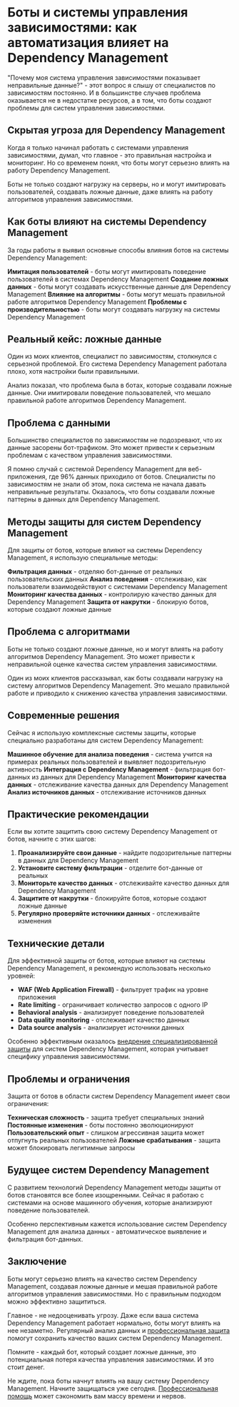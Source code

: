 # Боты и системы управления зависимостями: как автоматизация влияет на Dependency Management

"Почему моя система управления зависимостями показывает неправильные данные?" - этот вопрос я слышу от специалистов по зависимостям постоянно. И в большинстве случаев проблема оказывается не в недостатке ресурсов, а в том, что боты создают проблемы для систем управления зависимостями.

## Скрытая угроза для Dependency Management

Когда я только начинал работать с системами управления зависимостями, думал, что главное - это правильная настройка и мониторинг. Но со временем понял, что боты могут серьезно влиять на работу Dependency Management.

Боты не только создают нагрузку на серверы, но и могут имитировать пользователей, создавать ложные данные, даже влиять на работу алгоритмов управления зависимостями.

## Как боты влияют на системы Dependency Management

За годы работы я выявил основные способы влияния ботов на системы Dependency Management:

**Имитация пользователей** - боты могут имитировать поведение пользователей в системах Dependency Management
**Создание ложных данных** - боты могут создавать искусственные данные для Dependency Management
**Влияние на алгоритмы** - боты могут мешать правильной работе алгоритмов Dependency Management
**Проблемы с производительностью** - боты могут создавать нагрузку на системы Dependency Management

## Реальный кейс: ложные данные

Один из моих клиентов, специалист по зависимостям, столкнулся с серьезной проблемой. Его система Dependency Management работала плохо, хотя настройки были правильными.

Анализ показал, что проблема была в ботах, которые создавали ложные данные. Они имитировали поведение пользователей, что мешало правильной работе алгоритмов Dependency Management.

## Проблема с данными

Большинство специалистов по зависимостям не подозревают, что их данные засорены бот-трафиком. Это может привести к серьезным проблемам с качеством управления зависимостями.

Я помню случай с системой Dependency Management для веб-приложения, где 96% данных приходило от ботов. Специалисты по зависимостям не знали об этом, пока система не начала давать неправильные результаты. Оказалось, что боты создавали ложные паттерны в данных для Dependency Management.

## Методы защиты для систем Dependency Management

Для защиты от ботов, которые влияют на системы Dependency Management, я использую специальные методы:

**Фильтрация данных** - отделяю бот-данные от реальных пользовательских данных
**Анализ поведения** - отслеживаю, как пользователи взаимодействуют с системами Dependency Management
**Мониторинг качества данных** - контролирую качество данных для Dependency Management
**Защита от накрутки** - блокирую ботов, которые создают ложные данные

## Проблема с алгоритмами

Боты не только создают ложные данные, но и могут влиять на работу алгоритмов Dependency Management. Это может привести к неправильной оценке качества систем управления зависимостями.

Один из моих клиентов рассказывал, как боты создавали нагрузку на систему алгоритмов Dependency Management. Это мешало правильной работе и приводило к снижению качества управления зависимостями.

## Современные решения

Сейчас я использую комплексные системы защиты, которые специально разработаны для систем Dependency Management:

**Машинное обучение для анализа поведения** - система учится на примерах реальных пользователей и выявляет подозрительную активность
**Интеграция с Dependency Management** - фильтрация бот-данных из данных для Dependency Management
**Мониторинг качества данных** - отслеживание качества данных для Dependency Management
**Анализ источников данных** - отслеживание источников данных

## Практические рекомендации

Если вы хотите защитить свою систему Dependency Management от ботов, начните с этих шагов:

1. **Проанализируйте свои данные** - найдите подозрительные паттерны в данных для Dependency Management
2. **Установите систему фильтрации** - отделите бот-данные от реальных
3. **Мониторьте качество данных** - отслеживайте качество данных для Dependency Management
4. **Защитите от накрутки** - блокируйте ботов, которые создают ложные данные
5. **Регулярно проверяйте источники данных** - отслеживайте изменения

## Технические детали

Для эффективной защиты от ботов, которые влияют на системы Dependency Management, я рекомендую использовать несколько уровней:

- **WAF (Web Application Firewall)** - фильтрует трафик на уровне приложения
- **Rate limiting** - ограничивает количество запросов с одного IP
- **Behavioral analysis** - анализирует поведение пользователей
- **Data quality monitoring** - отслеживает качество данных
- **Data source analysis** - анализирует источники данных

Особенно эффективным оказалось [внедрение специализированной защиты](https://progaem.com/ustanovka-antibота-usluga-po-zashhite-ot-botов-vashih-sajtов-na-различных-cms-системах.html) для систем Dependency Management, которая учитывает специфику управления зависимостями.

## Проблемы и ограничения

Защита от ботов в области систем Dependency Management имеет свои ограничения:

**Техническая сложность** - защита требует специальных знаний
**Постоянные изменения** - боты постоянно эволюционируют
**Пользовательский опыт** - слишком агрессивная защита может отпугнуть реальных пользователей
**Ложные срабатывания** - защита может блокировать легитимные запросы

## Будущее систем Dependency Management

С развитием технологий Dependency Management методы защиты от ботов становятся все более изощренными. Сейчас я работаю с системами на основе машинного обучения, которые анализируют поведение пользователей.

Особенно перспективным кажется использование систем Dependency Management для анализа данных - автоматическое выявление и фильтрация бот-данных.

## Заключение

Боты могут серьезно влиять на качество систем Dependency Management, создавая ложные данные и мешая правильной работе алгоритмов управления зависимостями. Но с правильным подходом можно эффективно защититься.

Главное - не недооценивать угрозу. Даже если ваша система Dependency Management работает нормально, боты могут влиять на нее незаметно. Регулярный анализ данных и [профессиональная защита](https://progaem.com/ustanovka-antibота-usluga-po-zashhite-ot-botов-vashih-sajtов-na-различных-cms-системах.html) помогут сохранить качество ваших систем Dependency Management.

Помните - каждый бот, который создает ложные данные, это потенциальная потеря качества управления зависимостями. И это стоит денег.

Не ждите, пока боты начнут влиять на вашу систему Dependency Management. Начните защищаться уже сегодня. [Профессиональная помощь](https://progaem.com/ustanovka-antibота-usluga-po-zashhite-ot-botов-vashih-sajtов-na-различных-cms-системах.html) может сэкономить вам массу времени и нервов.
